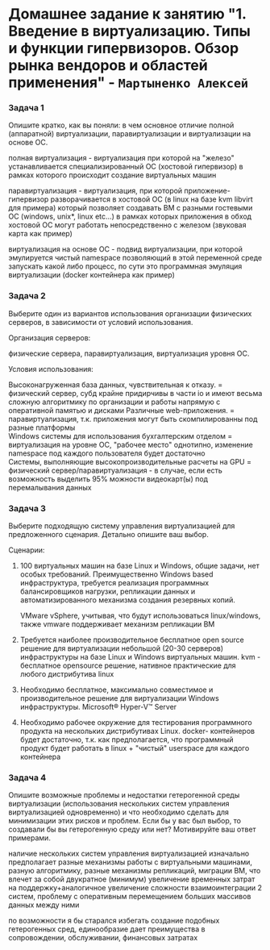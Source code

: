 # Домашнее задание к занятию "1. Введение в виртуализацию. Типы и функции гипервизоров. Обзор рынка вендоров и областей применения" - `Мартыненко Алексей`

### Задача 1
Опишите кратко, как вы поняли: в чем основное отличие полной (аппаратной) виртуализации, паравиртуализации и виртуализации на основе ОС.

полная виртуализация - виртуализация при которой на "железо" устанавливается специализированный ОС (хостовой гипервизор) в рамках
которого происходит создание виртуальных машин

паравиртуализация - виртуализация, при которой приложение-гипервизор разворачивается в хостовой ОС (в linux на базе kvm libvirt для примера)
который позволяет создавать ВМ с разными гостевыми ОС (windows, unix*, linux etc...) в рамках которых приложения в обход хостовой ОС могут работать
непосредственно с железом (звуковая карта как пример)

виртуализация на основе ОС - подвид виртуализации, при которой эмулируется чистый namespace позволяющий в этой переменной среде 
запускать какой либо процесс, по сути это программная эмуляция виртуализации (docker контейнера как пример)


### Задача 2
Выберите один из вариантов использования организации физических серверов, в зависимости от условий использования.

Организация серверов:

физические сервера,
паравиртуализация,
виртуализация уровня ОС.

Условия использования:

Высоконагруженная база данных, чувствительная к отказу. = физический сервер, субд крайне придирчивы в части io и имеют весьма сложную алгоритмику по организации и работы напрямую с оперативной памятью и дисками
Различные web-приложения. = паравиртуализация, т.к. приложения могут быть скомпилированны под разные платформы  
Windows системы для использования бухгалтерским отделом = виртуализация на уровне ОС, "рабочее место" однотипно, изменение namespace под каждого пользователя будет достаточно  
Системы, выполняющие высокопроизводительные расчеты на GPU = физический сервер/паравиртуализация - в случае, если есть возможность выделить 95% можности видеокарт(ы) под перемалывания данных 


### Задача 3
Выберите подходящую систему управления виртуализацией для предложенного сценария. Детально опишите ваш выбор.

Сценарии:

1. 100 виртуальных машин на базе Linux и Windows, общие задачи, нет особых требований. Преимущественно Windows based инфраструктура, требуется реализация программных балансировщиков нагрузки, репликации данных и автоматизированного механизма создания резервных копий.

    VMware vSphere, учитывая, что будут использоваться linux/windows, также vmware поддерживает механизм репликации ВМ

2. Требуется наиболее производительное бесплатное open source решение для виртуализации небольшой (20-30 серверов) инфраструктуры на базе Linux и Windows виртуальных машин.
   kvm - бесплатное opensource решение, нативное практические для любого дистрибутива linux 

3. Необходимо бесплатное, максимально совместимое и производительное решение для виртуализации Windows инфраструктуры.
   Microsoft® Hyper-V™ Server 

4. Необходимо рабочее окружение для тестирования программного продукта на нескольких дистрибутивах Linux.
    docker- контейнеров будет достаточно, т.к. как предполагается, что программный продукт будет работать в linux + 
   "чистый" userspace для каждого контейнера


### Задача 4
Опишите возможные проблемы и недостатки гетерогенной среды виртуализации (использования нескольких систем управления виртуализацией одновременно) и что необходимо сделать для минимизации этих рисков и проблем. Если бы у вас был выбор, то создавали бы вы гетерогенную среду или нет? Мотивируйте ваш ответ примерами.

наличие нескольких систем управления виртуализацией изначально предполагает разные механизмы работы с виртуальными машинами, разную
алгоритмику, разные механизмы репликаций, миграции ВМ, что влечет за собой двукратное (минимум) увеличение временных затрат на поддержку+аналогичное увеличение сложности взаимоинтеграции 2 систем, проблему с оперативным перемещением больших массивов данных между ними

по возможности я бы старался избегать создание подобных гетерогенных сред, единообразие дает преимущества в сопровождении,
обслуживании, финансовых затратах 

